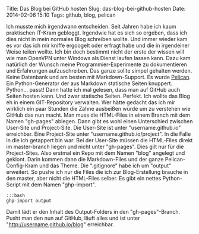 Title: Das Blog bei GitHub hosten 
Slug: das-blog-bei-github-hosten 
Date: 2014-02-06 15:10
Tags: github, blog, pelican


Ich musste mich irgendwann entscheiden. Seit Jahren habe ich kaum praktischen IT-Kram gebloggt. Irgendwie hat es sich so ergeben, dass ich dies nicht in mein normales Blog schreiben wollte. Und immer wieder kam es vor das ich mir kniffe ergoogelt oder erfragt habe und die in irgendeiner Weise teilen wollte. Ich bin doch bestimmt nicht der erste der wissen will wie man OpenVPN unter Windows als Dienst laufen lassen kann. Dazu kam natürlich der Wunsch meine Programmier-Experimente zu dokumentieren und Erfahrungen aufzuschreiben. Das ganze sollte simpel gehalten werden. Keine Datenbank und am besten mit Markdown-Support. Es wurde [Pelican](http://blog.getpelican.com/). Ein Python-Generator der aus Markdown statische Seiten knuppert. Python... passt! Dann hatte ich mal gelesen, dass man auf GitHub auch Seiten hosten kann. Und zwar statische Seiten. Perfekt. Ich wollte das Blog eh in einem GIT-Repository verwalten. Wer hätte gedacht das ich mir wirklich ein paar Stunden die Zähne ausbeißen würde um zu verstehen wie GitHub das nun macht. Man muss die HTML-Files in einem Branch mit dem Namen "gh-pages" ablegen. Dann gibt es wohl einen Unterschied zwischen User-Site und Project-Site. Die User-Site ist unter "username.github.io" erreichbar. Eine Project-Site unter "username.github.io/project". In die Falle in die ich getappert bin war: Bei der User-Site müssen die HTML-Files direkt im master-branch liegen und nicht unter "gh-pages". Dies gilt nur für die Project-Sites. Also erstmal ein Repo mit dem Namen "blog" angelegt und geklont. Darin kommen dann die Markdown-Files und der ganze Pelican-Config-Kram und das Theme. Die ".gitignore" habe ich um "output" erweitert. So pushe ich nur die Files die ich zur Blog-Erstellung brauche in den master, aber nicht die HTML-Files selber. Es gibt ein nettes Python-Script mit dem Namen "ghp-import".

	:::bash
	ghp-import output

Damit lädt er den Inhalt des Output-Folders in den "gh-pages"-Branch. Pusht man den nun auf GitHub, läuft alles und ist unter "http://username.github.io/blog" erreichbar. 
